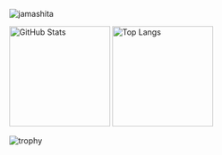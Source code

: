 <p align="left">
  <img src="https://komarev.com/ghpvc/?username=jamashita" alt="jamashita" />
</p>
<p align="left"> 
  <img alt="GitHub Stats" height="180px" src="https://github-readme-stats.vercel.app/api?username=jamashita&show_icons=true" />
  <img alt="Top Langs" height="180px" src="https://github-readme-stats.vercel.app/api/top-langs/?username=jamashita&layout=compact" />
</p>

![trophy](https://github-profile-trophy.vercel.app/?username=jamashita)

<!--
**jamashita/jamashita** is a ✨ _special_ ✨ repository because its `README.md` (this file) appears on your GitHub profile.

Here are some ideas to get you started:

- 🔭 I’m currently working on ...
- 🌱 I’m currently learning ...
- 👯 I’m looking to collaborate on ...
- 🤔 I’m looking for help with ...
- 💬 Ask me about ...
- 📫 How to reach me: ...
- 😄 Pronouns: ...
- ⚡ Fun fact: ...
-->
